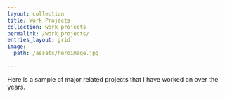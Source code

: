 ```yaml
---
layout: collection
title: Work Projects
collection: work_projects
permalink: /work_projects/
entries_layout: grid
image:
  path: /assets/heroimage.jpg

---
```


Here is a sample of major related projects that I have worked on over the years.
